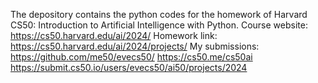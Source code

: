 The depository contains the python codes for the homework of Harvard CS50: Introduction to Artificial Intelligence with Python.
Course website: https://cs50.harvard.edu/ai/2024/
Homework link: https://cs50.harvard.edu/ai/2024/projects/
My submissions: https://github.com/me50/evecs50/
                https://cs50.me/cs50ai
                https://submit.cs50.io/users/evecs50/ai50/projects/2024
                
